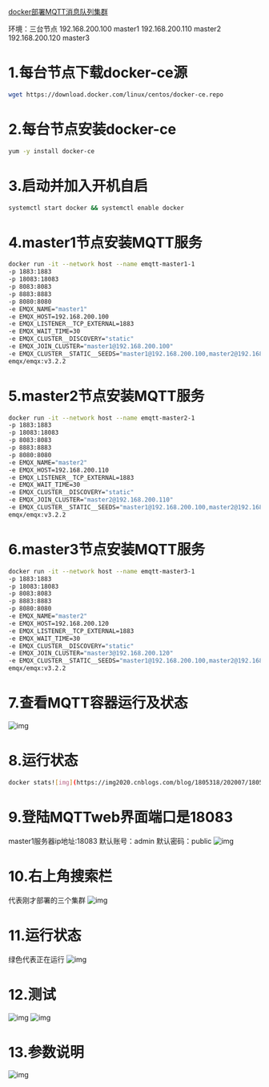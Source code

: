 [docker部署MQTT消息队列集群](https://www.cnblogs.com/lfl17718347843/p/13404325.html)



环境：三台节点
192.168.200.100 master1
192.168.200.110 master2
192.168.200.120 master3

# 1.每台节点下载docker-ce源

```bash
wget https://download.docker.com/linux/centos/docker-ce.repo
```

# 2.每台节点安装docker-ce

```bash
yum -y install docker-ce
```

# 3.启动并加入开机自启

```bash
systemctl start docker && systemctl enable docker
```

# 4.master1节点安装MQTT服务

```bash
docker run -it --network host --name emqtt-master1-1
-p 1883:1883
-p 18083:18083
-p 8083:8083
-p 8883:8883
-p 8080:8080
-e EMQX_NAME="master1"
-e EMQX_HOST=192.168.200.100
-e EMQX_LISTENER__TCP_EXTERNAL=1883
-e EMQX_WAIT_TIME=30
-e EMQX_CLUSTER__DISCOVERY="static"
-e EMQX_JOIN_CLUSTER="master1@192.168.200.100"
-e EMQX_CLUSTER__STATIC__SEEDS="master1@192.168.200.100,master2@192.168.200.110,master3@192.168.200.120"
emqx/emqx:v3.2.2
```

# 5.master2节点安装MQTT服务

```bash
docker run -it --network host --name emqtt-master2-1
-p 1883:1883
-p 18083:18083
-p 8083:8083
-p 8883:8883
-p 8080:8080
-e EMQX_NAME="master2"
-e EMQX_HOST=192.168.200.110
-e EMQX_LISTENER__TCP_EXTERNAL=1883
-e EMQX_WAIT_TIME=30
-e EMQX_CLUSTER__DISCOVERY="static"
-e EMQX_JOIN_CLUSTER="master2@192.168.200.110"
-e EMQX_CLUSTER__STATIC__SEEDS="master1@192.168.200.100,master2@192.168.200.110,master3@192.168.200.120"
emqx/emqx:v3.2.2
```



# 6.master3节点安装MQTT服务

```bash
docker run -it --network host --name emqtt-master3-1
-p 1883:1883
-p 18083:18083
-p 8083:8083
-p 8883:8883
-p 8080:8080
-e EMQX_NAME="master2"
-e EMQX_HOST=192.168.200.120
-e EMQX_LISTENER__TCP_EXTERNAL=1883
-e EMQX_WAIT_TIME=30
-e EMQX_CLUSTER__DISCOVERY="static"
-e EMQX_JOIN_CLUSTER="master3@192.168.200.120"
-e EMQX_CLUSTER__STATIC__SEEDS="master1@192.168.200.100,master2@192.168.200.110,master3@192.168.200.120"
emqx/emqx:v3.2.2
```



# 7.查看MQTT容器运行及状态

![img](https://img2020.cnblogs.com/blog/1805318/202007/1805318-20200730155625190-216927172.png)

# 8.运行状态

```bash
docker stats![img](https://img2020.cnblogs.com/blog/1805318/202007/1805318-20200730160032737-537833100.png)
```



# 9.登陆MQTTweb界面端口是18083

master1服务器ip地址:18083
默认账号：admin
默认密码：public
![img](https://img2020.cnblogs.com/blog/1805318/202007/1805318-20200730160811544-668758424.png)

# 10.右上角搜索栏

代表刚才部署的三个集群
![img](https://img2020.cnblogs.com/blog/1805318/202007/1805318-20200730160910867-2134959859.png)

# 11.运行状态

绿色代表正在运行
![img](https://img2020.cnblogs.com/blog/1805318/202007/1805318-20200730161558387-439108870.png)

# 12.测试

![img](https://img2020.cnblogs.com/blog/1805318/202007/1805318-20200730161901506-277665459.png)
![img](https://img2020.cnblogs.com/blog/1805318/202007/1805318-20200730162214704-952793813.png)

# 13.参数说明

![img](https://img2020.cnblogs.com/blog/1805318/202007/1805318-20200730162603776-154888417.png)